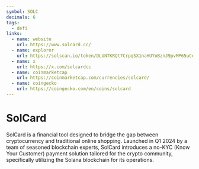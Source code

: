 ```yaml
---
symbol: SOLC
decimals: 6
tags:
  - defi
links:
  - name: website
    url: https://www.solcard.cc/
  - name: explorer
    url: https://solscan.io/token/DLUNTKRQt7CrpqSX1naHUYoBznJ9pvMP65uCeWQgYnRK
  - name: x
    url: https://x.com/solcardcc
  - name: coinmarketcap
    url: https://coinmarketcap.com/currencies/solcard/
  - name: coingecko
    url: https://coingecko.com/en/coins/solcard
---
```


# SolCard

SolCard is a financial tool designed to bridge the gap between cryptocurrency and traditional online shopping. Launched in Q1 2024 by a team of seasoned blockchain experts, SolCard introduces a no-KYC (Know Your Customer) payment solution tailored for the crypto community, specifically utilizing the Solana blockchain for its operations.
